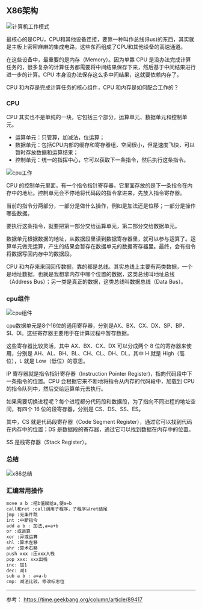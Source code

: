 ## X86架构

![计算机工作模式](https://static001.geekbang.org/resource/image/fa/9b/fa6c2b6166d02ac37637d7da4e4b579b.jpeg)

最核心的是CPU，CPU和其他设备连接，要靠一种叫作总线(Bus)的东西，其实就是主板上密密麻麻的集成电路，这些东西组成了CPU和其他设备的高速通道。

在这些设备中，最重要的是内存（Memory）。因为单靠 CPU 是没办法完成计算任务的，很多复杂的计算任务都需要将中间结果保存下来，然后基于中间结果进行进一步的计算。CPU 本身没办法保存这么多中间结果，这就要依赖内存了。

CPU 和内存是完成计算任务的核心组件，CPU 和内存是如何配合工作的？

### CPU

CPU 其实也不是单纯的一块，它包括三个部分，运算单元、数据单元和控制单元。

- 运算单元：只管算，加减法，位运算；
- 数据单元：包括CPU内部的缓存和寄存器组，空间很小，但是速度飞快，可以暂时存放数据和运算结果；
- 控制单元：统一的指挥中心，它可以获取下一条指令，然后执行这条指令。

![cpu工作](https://static001.geekbang.org/resource/image/3a/23/3afda18fc38e7e53604e9ebf9cb42023.jpeg)

CPU 的控制单元里面，有一个指令指针寄存器，它里面存放的是下一条指令在内存中的地址。控制单元会不停地将代码段的指令拿进来，先放入指令寄存器。

当前的指令分两部分，一部分是做什么操作，例如是加法还是位移；一部分是操作哪些数据。

要执行这条指令，就要把第一部分交给运算单元，第二部分交给数据单元。

数据单元根据数据的地址，从数据段里读到数据寄存器里，就可以参与运算了。运算单元做完运算，产生的结果会暂存在数据单元的数据寄存器里。最终，会有指令将数据写回内存中的数据段。

CPU 和内存来来回回传数据，靠的都是总线。其实总线上主要有两类数据，一个是地址数据，也就是我想拿内存中哪个位置的数据，这类总线叫地址总线（Address Bus）；另一类是真正的数据，这类总线叫数据总线（Data Bus）。


### cpu组件

![cpu组件](https://static001.geekbang.org/resource/image/2d/1c/2dc8237e996e699a0361a6b5ffd4871c.jpeg)

cpu数据单元是8个16位的通用寄存器，分别是AX、BX、CX、DX、SP、BP、SI、DI。这些寄存器主要用于在计算过程中暂存数据。

这些寄存器比较灵活，其中 AX、BX、CX、DX 可以分成两个 8 位的寄存器来使用，分别是 AH、AL、BH、BL、CH、CL、DH、DL，其中 H 就是 High（高位），L 就是 Low（低位）的意思。

IP 寄存器就是指令指针寄存器（Instruction Pointer Register)，指向代码段中下一条指令的位置。CPU 会根据它来不断地将指令从内存的代码段中，加载到 CPU 的指令队列中，然后交给运算单元去执行。


如果需要切换进程呢？每个进程都分代码段和数据段，为了指向不同进程的地址空间，有四个 16 位的段寄存器，分别是 CS、DS、SS、ES。

其中，CS 就是代码段寄存器（Code Segment Register），通过它可以找到代码在内存中的位置；DS 是数据段的寄存器，通过它可以找到数据在内存中的位置。

SS 是栈寄存器（Stack Register）。

### 总结

![x86总结](https://static001.geekbang.org/resource/image/e2/76/e2e92f2239fe9b4c024d300046536d76.jpeg)

### 汇编常用操作

```sh
move a b :把b值赋给a,使a=b
call和ret :call调用子程序，子程序以ret结尾
jmp :无条件跳
int :中断指令
add a b : 加法,a=a+b
or :或运算
xor :异或运算
shl :算术左移
ahr :算术右移
push xxx :压xxx入栈
pop xxx: xxx出栈
inc: 加1
dec: 减1
sub a b : a=a-b
cmp: 减法比较，修改标志位
```

---

参考：
https://time.geekbang.org/column/article/89417